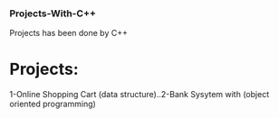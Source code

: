### Projects-With-C++
Projects has been done by C++

# Projects:
1-Online Shopping Cart (data structure)..2-Bank Sysytem with (object oriented programming)
